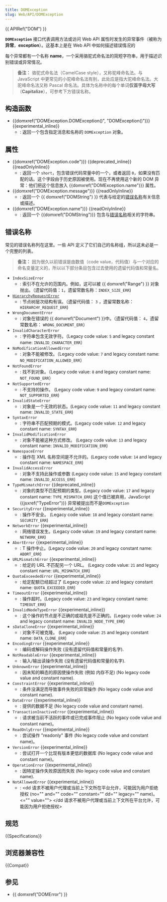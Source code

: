 ```yaml
---
title: DOMException
slug: Web/API/DOMException
---
```


{{ APIRef("DOM") }}

**`DOMException`** 接口代表调用方法或访问 Web API 属性时发生的异常事件（被称为**异常**，**exception**）。这基本上是在 Web API 中如何描述错误情况的

每个异常都有一个名称 **name**，一个采用骆驼式命名法的简短字符串，用于描述识别错误或异常情况。

> **备注：** 骆驼式命名法（CamelCase style），又称驼峰命名法。与 JavaScript 中更常见的小驼峰命名法有别，此处应是指大驼峰命名法。大驼峰命名法又称 Pascal 命名法。具体为名称中的每个单词**仅首字母大写**（**Capitalize**），可参考下方错误名称。

## 构造函数

- {{domxref("DOMException.DOMException()", "DOMException()")}} {{experimental_inline}}
  - : 返回一个包含指定消息和名称的 `DOMException` 对象。

## 属性

- {{domxref("DOMException.code")}} {{deprecated_inline}} {{readOnlyInline}}
  - : 返回一个 `short`，包含错误代码常量中的一个，或者返回 `0`，如果没有匹配的话。这个字段由于历史原因被使用。现在不再使用这个新的 DOM 异常：他们把这个信息放入 {{domxref("DOMException.name")}} 属性。
- {{domxref("DOMException.message")}} {{readOnlyInline}}
  - : 返回一个 {{ domxref("DOMString") }} 代表与给定的[错误名称](/zh-CN/docs/Web/API/DOMException#Error_names)有关信息或描述。
- {{domxref("DOMException.name")}} {{readOnlyInline}}
  - : 返回一个 {{domxref("DOMString")}} 包含与[错误名称](#Error_names)相关的字符串。

## 错误名称

常见的错误名称列在这里。一些 API 定义了它们自己的名称组，所以这未必是一个完整的列表。

> **备注：** 因为很久以前错误是由数值（code value，代码值）与一个对应的命名变量定义的，所以以下部分条目包含过去使用的遗留代码值和常量名。

- `IndexSizeError`
  - : 索引不在允许的范围内。例如，这可以被 {{ domxref("Range") }} 对象抛出。（遗留代码值：`1`，遗留常数名称：`INDEX_SIZE_ERR`)
- [`HierarchyRequestError`]()
  - : 节点树层次结构有误。（遗留代码值： `3` ，遗留常数名称：`HIERARCHY_REQUEST_ERR`)
- `WrongDocumentError`
  - : 对象在错误的 {{ domxref("Document") }}中。（遗留代码值： `4`，遗留常数名称： `WRONG_DOCUMENT_ERR`）
- `InvalidCharacterError`
  - : 字符串包含无效字符。（Legacy code value: `5` and legacy constant name: `INVALID_CHARACTER_ERR`）
- `NoModificationAllowedError`
  - : 对象不能被修改。（Legacy code value: `7` and legacy constant name: `NO_MODIFICATION_ALLOWED_ERR`）
- `NotFoundError`
  - : 找不到对象。（Legacy code value: `8` and legacy constant name: `NOT_FOUND_ERR`）
- `NotSupportedError`
  - : 不支持的操作。 (Legacy code value: `9` and legacy constant name: `NOT_SUPPORTED_ERR`)
- `InvalidStateError`
  - : 对象是一个无效的状态。(Legacy code value: `11` and legacy constant name: `INVALID_STATE_ERR`)
- `SyntaxError`
  - : 字符串不匹配预期的模式。(Legacy code value: `12` and legacy constant name: `SYNTAX_ERR`)
- `InvalidModificationError`
  - : 对象不能被这种方式修改。 (Legacy code value: `13` and legacy constant name: `INVALID_MODIFICATION_ERR`)
- `NamespaceError`
  - : 操作在 XML 名称空间是不允许的。(Legacy code value: `14` and legacy constant name: `NAMESPACE_ERR`)
- `InvalidAccessError`
  - : 对象不支持此操作或参数 (Legacy code value: `15` and legacy constant name: `INVALID_ACCESS_ERR`)
- `TypeMismatchError` {{deprecated_inline}}
  - : 对象的类型不匹配预期的类型。(Legacy code value: `17` and legacy constant name: `TYPE_MISMATCH_ERR`) 这个值已被弃用，JavaScript {{jsxref("TypeError")}} 异常被提出而不是`DOMException`
- `SecurityError` {{experimental_inline}}
  - : 操作不安全。 (Legacy code value: `18` and legacy constant name: `SECURITY_ERR`)
- `NetworkError` {{experimental_inline}}
  - : 网络错误发生。(Legacy code value: `19` and legacy constant name: `NETWORK_ERR`)
- `AbortError` {{experimental_inline}}
  - : T 操作中止。(Legacy code value: `20` and legacy constant name: `ABORT_ERR`)
- `URLMismatchError` {{experimental_inline}}
  - : 给定的 URL 不匹配另一个 URL。 (Legacy code value: `21` and legacy constant name: `URL_MISMATCH_ERR`)
- `QuotaExceededError` {{experimental_inline}}
  - : 给定配额已经超过了 (Legacy code value: `22` and legacy constant name: `QUOTA_EXCEEDED_ERR`)
- `TimeoutError` {{experimental_inline}}
  - : 操作超时。(Legacy code value: `23` and legacy constant name: `TIMEOUT_ERR`)
- `InvalidNodeTypeError` {{experimental_inline}}
  - : 这个操作的节点是不正确的或祖先是不正确的。(Legacy code value: `24` and legacy constant name: `INVALID_NODE_TYPE_ERR`)
- `sDataCloneError` {{experimental_inline}}
  - : 对象不可被克隆。 (Legacy code value: `25` and legacy constant name: `DATA_CLONE_ERR`)
- `EncodingError` {{experimental_inline}}
  - : 编码或解码操作失败 (没有遗留代码值和常量的名字).
- `NotReadableError` {{experimental_inline}}
  - : 输入/输出读操作失败 (没有遗留代码值和常量的名字).
- `UnknownError` {{experimental_inline}}
  - : 因未知的瞬态的原因使操作失败 (例如 内存不足) (No legacy code value and constant name).
- `ConstraintError` {{experimental_inline}}
  - : 条件没满足而导致事件失败的异常操作 (No legacy code value and constant name).
- `DataError` {{experimental_inline}}
  - : 提供的数据不足 (No legacy code value and constant name).
- `TransactionInactiveError` {{experimental_inline}}
  - : 请求被当前不活跃的事件或已完成事件阻止 (No legacy code value and constant name)。
- `ReadOnlyError` {{experimental_inline}}
  - : 尝试操作 "readonly" 事件 (No legacy code value and constant name)。
- `VersionError` {{experimental_inline}}
  - : 尝试打开一个比现有版本更低的数据库 (No legacy code value and constant name)。
- `OperationError` {{experimental_inline}}
  - : 因特定操作失败原因而失败 (No legacy code value and constant name).
- `NotAllowedError` {{experimental_inline}}
  - : \<dd 请求不被用户代理或当前上下文所在平台允许，可能因为用户拒绝授权 (no="" and="" code="" constant="" dd="" legacy="" name)。<="" value=""> \</dd 请求不被用户代理或当前上下文所在平台允许，可能因为用户拒绝授权>

## 规范

{{Specifications}}

## 浏览器兼容性

{{Compat}}

## 参见

- {{ domxref("DOMError") }}
